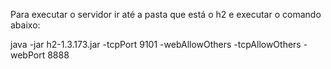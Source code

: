 Para executar o servidor ir até a pasta que está o h2 e executar o comando abaixo:


java -jar h2-1.3.173.jar  -tcpPort 9101 -webAllowOthers -tcpAllowOthers -webPort 8888